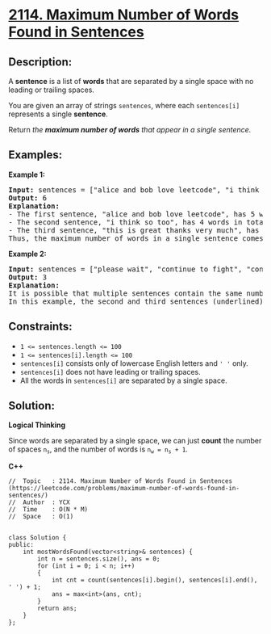 # [2114. Maximum Number of Words Found in Sentences](https://leetcode.com/problems/maximum-number-of-words-found-in-sentences/)


## Description:

<p>A <strong>sentence</strong> is a list of <strong>words</strong> that are separated by a single space with no leading or trailing spaces.</p>

<p>You are given an array of strings <code>sentences</code>, where each <code>sentences[i]</code> represents a single <strong>sentence</strong>.</p>

<p>Return <em>the <strong>maximum number of words</strong> that appear in a single sentence.</em></p>


## Examples:

<strong>Example 1:</strong>
<pre>
<strong>Input:</strong> sentences = ["alice and bob love leetcode", "i think so too", "this is great thanks very much"]
<strong>Output:</strong> 6
<strong>Explanation:</strong> 
- The first sentence, "alice and bob love leetcode", has 5 words in total.
- The second sentence, "i think so too", has 4 words in total.
- The third sentence, "this is great thanks very much", has 6 words in total.
Thus, the maximum number of words in a single sentence comes from the third sentence, which has 6 words.
</pre>

<strong>Example 2:</strong>
<pre>
<strong>Input:</strong> sentences = ["please wait", "continue to fight", "continue to win"]
<strong>Output:</strong> 3
<strong>Explanation:</strong> 
It is possible that multiple sentences contain the same number of words. 
In this example, the second and third sentences (underlined) have the same number of words.
</pre>


## Constraints:

<ul>
  <li><code>1 &lt;= sentences.length &lt;= 100</code></li>
  <li><code>1 &lt;= sentences[i].length &lt;= 100</code></li>
  <li><code>sentences[i]</code> consists only of lowercase English letters and <code>' '</code> only.</li>
  <li><code>sentences[i]</code> does not have leading or trailing spaces.</li>
  <li>All the words in <code>sentences[i]</code> are separated by a single space.</li>
</ul>


## Solution:

<strong>Logical Thinking</strong>
<p>Since words are separated by a single space, we can just <strong>count</strong> the number of spaces <code>n<sub>s</sub></code>, and the number of words is <code>n<sub>w</sub> = n<sub>s</sub> + 1</code>.</p>


<strong>C++</strong>

```
//  Topic   : 2114. Maximum Number of Words Found in Sentences (https://leetcode.com/problems/maximum-number-of-words-found-in-sentences/)
//  Author  : YCX
//  Time    : O(N * M)
//  Space   : O(1)


class Solution {
public:
    int mostWordsFound(vector<string>& sentences) {
        int n = sentences.size(), ans = 0;
        for (int i = 0; i < n; i++)
        {
            int cnt = count(sentences[i].begin(), sentences[i].end(), ' ') + 1;
            ans = max<int>(ans, cnt);
        }
        return ans;
    }
};
```